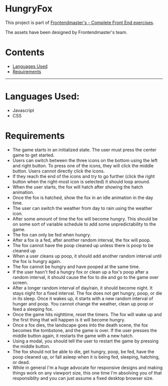 # HungryFox

This project is part of [Frontendmaster's - Complete Front End exercises](https://btholt.github.io/project-fox-game-site/).

The assets have been designed by Frontendmaster's team.


# Contents
- [Languages Used](#languages-used)
- [Requirements](#requirements)

----------------------------------------------
# Languages Used:
- Javascript
- CSS

# Requirements
- The game starts in an initialized state. The user must press the center game to get started.
- Users can switch between the three icons on the bottom using the left and right button. To press one of the icons, they will click the middle button. Users cannot directly click the icons.
- If they reach the end of the icons and try to go further (click the right button when the right-most icon is selected) it should loop around.
- When the user starts, the fox will hatch after showing the hatch animation.
- Once the fox is hatched, show the fox in an idle animation in the day time.
- The user can switch the weather from day to rain using the weather icon.
- After some amount of time the fox will become hungry. This should be on some sort of variable schedule to add some unpredictability to the game.
- The fox can only be fed when hungry.
- After a fox is a fed, after another random interval, the fox will poop.
- The fox cannot have the poop cleaned up unless there is poop to be cleaned up
- When a user cleans up poop, it should add another random interval until the fox is hungry again.
- The fox cannot be hungry and have pooped at the same time.
- If the user hasn't fed a hungry fox or clean up a fox's poop after a random interval, it should cause the fox to die and go to the game over screen.
- After a longer random interval of day/rain, it should become night. It stays night for a fixed interval. The fox does not get hungry, poop, or die in its sleep. Once it wakes up, it starts with a new random interval of hunger and poop. You cannot change the weather, clean up poop or feed a sleeping fox.
- Once the game hits nighttime, reset the timers. The fox will wake up and the first thing that will happen is it will become hungry.
- Once a fox dies, the landscape goes into the death scene, the fox becomes the tombstone, and the game is over. If the user presses the middle button again, it restarts the game with a new hatch.
- Using a modal, you should tell the user to restart the game by pressing the middle button.
- The fox should not be able to die, get hungry, poop, be fed, have the poop cleaned up, or fall asleep when it is being fed, sleeping, hatching, or dead.
- While in general I'm a huge advocate for responsive designs and making things work on any viewport size, this one time I'm absolving you of that responsiblity and you can just assume a fixed desktop browser size.